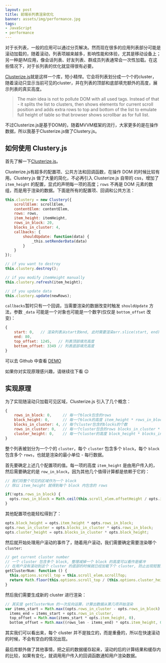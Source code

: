 ```yaml
---
layout: post
title: 前端长列表渲染优化
banner: assets/img/performance.jpg
tags: 
- JavaScript
- performance
---
```


对于长列表，一般的应用可以通过分页解决。然而现在很多的应用列表部分可能是滚动加载的，随着滚动，列表项越来越多，影响性能和体验，尤其是移动设备上；另一种是IM应用，像会话列表、好友列表、群成员列表通常会一次性加载。在这些情况下，对于长列表的优化就显得很有必要。

[Clusterize.js](http://clusterize.js.org/)就是这样一个库，短小精悍。它会将列表划分成一个个的cluster，随着滚动只显示当前可见的cluster，并在列表的顶部和底部填充额外的高度，展示列表的真实高度。

> The main idea is not to pollute DOM with all used tags. Instead of that - it splits the list to clusters, then shows elements for current scroll position and adds extra rows to top and bottom of the list to emulate full height of table so that browser shows scrollbar as for full list.

不过Clusterize.js是基于DOM的，随着MVVM框架的流行，大家更多的是在操作数据，所以我基于Clusterize.js做了Clustery.js。

## 如何使用 Clustery.js

首先了解一下[Clusterize.js](http://clusterize.js.org/)。

Clusterize.js有超多的配置项、公共方法和回调函数，在操作 DOM 的时候比较有用。Clustery.js 做了大量的简化，不必再引入 Clusterize.js 自带的 css，增加了 `item_height` 的配置，显式的声明每一项的高度；`rows` 不再是 DOM 元素的数组，而是用于渲染的数据。下面是所有的配置项、回调和公共方法：

```js
this.clustery = new Clustery({
    scrollElem: scrollElem,
    contentElem: contentElem,
    rows: rows,
    item_height: itemHeight,
    rows_in_block: 20,
    blocks_in_cluster: 4,
    callbacks: {
        shouldUpdate: function(data) {
            _this.setRenderData(data)
        }
    }
});

// if you want to destroy
this.clustery.destroy();

// if you modify itemHeight manually
this.clustery.refresh(item_height);

// if you update data
this.clustery.update(newRows);
```

`callbacks`暂时只有一个回调，当需要渲染的数据改变时触发 `shouldUpdate` 方法，参数 `_data` 可能是一个对象也可能是一个数字(仅仅是 `bottom_offset` 改变)：

```js
{
    start: 0,   // 渲染列表从start到end, 此时需要渲染arr.slice(start, end)   
    end: 80,
    top_offset: 1245,   // 列表顶部填充高度
    bottom_offset: 3349 // 列表底部填充高度
}
```

可以去 Github 中查看 [DEMO](https://github.com/zjzhome/Clustery.js)

如果你对实现原理感兴趣，请继续往下看 :wink:

## 实现原理

为了实现随滚动只加载可见区域，Clusterize.js 引入了几个概念：

```js
{
    rows_in_block: 0,     // 每一个block包含的rows
    block_height: 0,      // 每一个block的高度 item_height * rows_in_block
    blocks_in_cluster: 4, // 每个cluster包含的blocks的个数
    rows_in_cluster: 0,   // 每一个cluster包含的rows blocks_in_cluster * rows_in_block
    cluster_height: 0,    // 每一个cluster的高度 block_height * blocks_in_cluster
}
```

整个列表被划分为一个个的 `cluster`，每个 `cluster` 包含多个 `block`，每个 `block`包含多个 `rows`，也就是渲染的最小单位 - 每行数据。

首先要确定上述几个配置项的值。每一项的高度 `item_height` 是由用户传入的，然后需要确定的是 `row_in_block`，因为其他几个值得计算都是依赖于它的：

```js
// 我们将整个可见的区域作为一个 block
// 除以 item_height 就得到每个 block 内包含的 rows

if(!opts.rows_in_block) {
  opts.rows_in_block = Math.ceil(this.scroll_elem.offsetHeight / opts.item_height);
}
```

其他配置项也能轻松得到了：

```js
opts.block_height = opts.item_height * opts.rows_in_block;
opts.rows_in_cluster = opts.blocks_in_cluster * opts.rows_in_block;
opts.cluster_height = opts.blocks_in_cluster * opts.block_height;
```

然后就开始处理用户滚动的事件了，随着用户滚动，我们需要确定需要渲染哪个 `cluster`:

```js
// get current cluster number
// 一个 cluster 包含多个 block, 整理减掉一个 block 的高度可以看作是缓冲
// 在用户没有滚动到这个 cluster 的底部的时候就已经加载下个 cluster, 防止出现短暂的空白.
getClusterNum: function () {
  this.options.scroll_top = this.scroll_elem.scrollTop;
  return Math.floor(this.options.scroll_top / (this.options.cluster_height - this.options.block_height)) || 0;
}
```

然后我们需要生成新的 cluster 进行渲染：

```js
// 其实是 getClusterNum 的一次反向运算，计算出数据从第几项开始渲染
var items_start = Math.max((opts.rows_in_cluster - opts.rows_in_block) * cluster_num, 0),
  items_end = items_start + opts.rows_in_cluster,
  top_offset = Math.max(items_start * opts.item_height, 0),
  bottom_offset = Math.max((rows_len - items_end) * opts.item_height, 0);
```

其实我们可以看出来，每个 cluster 并不是独立的，而是重叠的，所以在快速滚动的时候，不会有空白的情况出现。

最后库额外做了其他事情，把之前的数据缓存起来，滚动的后的计算结果和缓存内的比较，如果有变化，就调用用户传入的回调函数通知用户渲染数据。




